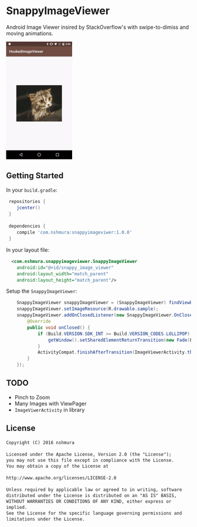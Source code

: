# SnappyImageViewer

Android Image Viewer insired by StackOverflow's with swipe-to-dimiss and moving animations.

<img src="assets/capture.gif" alt="Gif Animation File">


## Getting Started

In your `build.gradle`:

```gradle
 repositories {
    jcenter()
 }

 dependencies {
    compile 'com.nshmura:snappyimageviwer:1.0.0'
 }
```

In your layout file:
```xml
  <com.nshmura.snappyimageviewer.SnappyImageViewer
    android:id="@+id/snappy_image_viewer"
    android:layout_width="match_parent"
    android:layout_height="match_parent"/>
```

Setup the `SnappyImageViewer`:
```java
    SnappyImageViewer snappyImageViewer = (SnappyImageViewer) findViewById(R.id.snappy_image_viewer);
    snappyImageViewer.setImageResource(R.drawable.sample);
    snappyImageViewer.addOnClosedListener(new SnappyImageViewer.OnClosedListener() {
        @Override
        public void onClosed() {
            if (Build.VERSION.SDK_INT >= Build.VERSION_CODES.LOLLIPOP) {
                getWindow().setSharedElementReturnTransition(new Fade(Fade.IN));
            }
            ActivityCompat.finishAfterTransition(ImageViewerActivity.this);
        }
    });
```

## TODO
- Pinch to Zoom
- Many Images with ViewPager
- `ImageViwerActivity` in library

## License
```
Copyright (C) 2016 nshmura

Licensed under the Apache License, Version 2.0 (the "License");
you may not use this file except in compliance with the License.
You may obtain a copy of the License at

http://www.apache.org/licenses/LICENSE-2.0

Unless required by applicable law or agreed to in writing, software
distributed under the License is distributed on an "AS IS" BASIS,
WITHOUT WARRANTIES OR CONDITIONS OF ANY KIND, either express or implied.
See the License for the specific language governing permissions and
limitations under the License.
```
